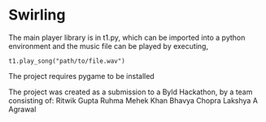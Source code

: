 # Swirling
The main player library is in t1.py, which can be imported into a python environment and the music file can be played by executing,
```
t1.play_song("path/to/file.wav")
```
The project requires pygame to be installed

The project was created as a submission to a Byld Hackathon, by a team consisting of:
Ritwik Gupta
Ruhma Mehek Khan
Bhavya Chopra
Lakshya A Agrawal
